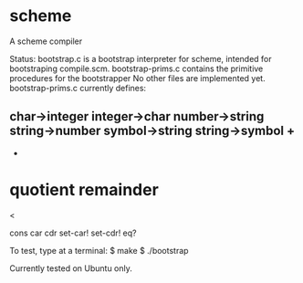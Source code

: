 scheme
======

A scheme compiler

Status:
bootstrap.c is a bootstrap interpreter for scheme, intended for bootstraping compile.scm.
bootstrap-prims.c contains the primitive procedures for the bootstrapper
No other files are implemented yet.
bootstrap-prims.c currently defines:

char->integer
integer->char
number->string
string->number
symbol->string
string->symbol
+
-
*
quotient
remainder
=
<
>
cons
car
cdr
set-car!
set-cdr!
eq?

To test, type at a terminal:
$ make
$ ./bootstrap

Currently tested on Ubuntu only.